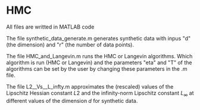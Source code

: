 # HMC
All files are writted in MATLAB code

The file synthetic_data_generate.m generates synthetic data with inpus "d" (the dimension) and "r" (the number of data points).

The file HMC_and_Langevin.m  runs the HMC or Langevin algorithms.  Which algorithm is run (HMC or Langevin) and the parameters "eta" and "T" of the algorithms can be set by the user by changing these parameters in the .m file.


The file L2__Vs__L_infty.m  approximates the (rescaled) values of the Lipschitz Hessian constant $L2$ and the infinity-norm Lipschitz constant $L_\infty$ at different values of the dimension $d$ for synthetic data.
